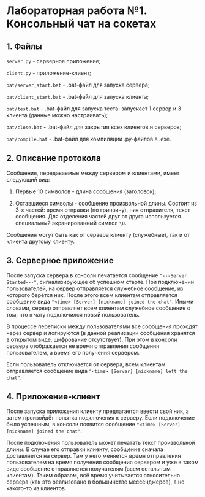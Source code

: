 # Лабораторная работа №1. Консольный чат на сокетах
## 1. Файлы
`server.py` - серверное приложение;

`сlient.py` - приложение-клиент;

`bat/server_start.bat` - .bat-файл для запуска сервера;

`bat/client_start.bat` - .bat-файл для запуска клиента;

`bat/test.bat` - .bat-файл для запуска теста: запускает 1 сервер и 3 клиента (данные можно настраивать);

`bat/close.bat` - .bat-файл для закрытия всех клиентов и серверов;

`bat/compile.bat` - .bat-файл для компиляции .py-файлов в .exe.

## 2. Описание протокола
Сообщения, передаваемые между сервером и клиентами, имеет следующий вид:
1. Первые 10 символов - длина сообщения (заголовок);

2. Оставшиеся символы - сообщение произвольной длины. Состоит из 3-х частей: время отправки (по гринвичу), ник отправителя,
текст сообщения. Для отделения частей друг от друга используется специальный экранированный символ `\0`.

Сообщения могут быть как от сервера клиенту (служебные), так и от клиента другому клиенту.

## 3. Серверное приложение
После запуска сервера в консоли печатается сообщение `"---Server Started---"`, сигнализирующее об успешном старте.
При подключении пользователей, на сервер отправляется служебное сообщение, из которого берётся ник. После этого всем клиентам 
отправляется сообщение вида `"<time> [Server] [nickname] joined the chat"`. Иными словами, сервер отправляет всем клиентам служебное сообщение о том, 
что к чату подключился новый пользователь.

В процессе переписки между пользователями все сообщения проходят через сервер и логируются (в данной реализации сообщения хранятся в открытом виде, 
шифрование отсутствует). При этом в консоли сервера отображается не время отправления сообщения пользователем, а время его получения сервером.

Если пользователь отключается от сервера, всем клиентам отправляется сообщение вида `"<time> [Server] [nickname] left the chat"`.

## 4. Приложение-клиент
После запуска приложения клиенту предлагается ввести свой ник, а затем произойдёт попытка подключения к серверу. Если подключение было успешным, 
в консоли появится сообщение `"<time> [Server] [nickname] joined the chat"`.

После подключения пользователь может печатать текст произвольной длины. В случае его отправки клиенту, сообщение сначала доставляется на сервер. 
Там у него меняется время отправления пользователем на время получения сообщения сервером и уже в таком виде сообщение отправляется получателям 
(всем остальным клиентам). Таким образом, всё время учитывается относительно сервера (как это реализовано в большинстве мессенджеров), а не какого-то из клиентов.
